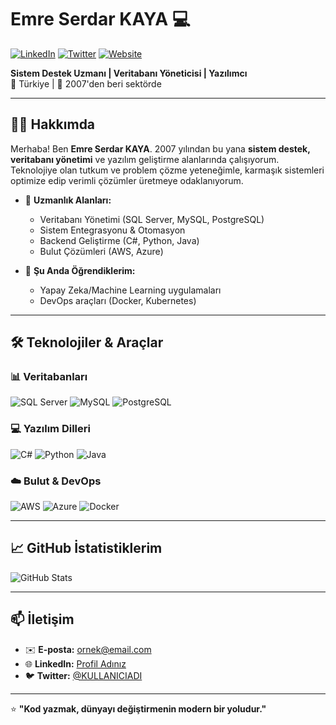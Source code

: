 # Emre Serdar KAYA 💻

[![LinkedIn](https://img.shields.io/badge/LinkedIn-Emre_Serdar_KAYA-blue?style=flat&logo=linkedin)](LINKINIZ) 
[![Twitter](https://img.shields.io/badge/Twitter-@KULLANICIADI-lightblue?style=flat&logo=twitter)](LINKINIZ)
[![Website](https://img.shields.io/badge/Website-Kişisel_Siteniz-green?style=flat&logo=google-chrome)](https://www.emreserdarkaya.com.tr)

**Sistem Destek Uzmanı | Veritabanı Yöneticisi | Yazılımcı**  
📍 Türkiye | 🎂 2007'den beri sektörde

---

## 👨‍💻 Hakkımda

Merhaba! Ben **Emre Serdar KAYA**. 2007 yılından bu yana **sistem destek, veritabanı yönetimi** ve yazılım geliştirme alanlarında çalışıyorum. Teknolojiye olan tutkum ve problem çözme yeteneğimle, karmaşık sistemleri optimize edip verimli çözümler üretmeye odaklanıyorum.

- 🔧 **Uzmanlık Alanları:**  
  - Veritabanı Yönetimi (SQL Server, MySQL, PostgreSQL)  
  - Sistem Entegrasyonu & Otomasyon  
  - Backend Geliştirme (C#, Python, Java)  
  - Bulut Çözümleri (AWS, Azure)  

- 🌱 **Şu Anda Öğrendiklerim:**  
  - Yapay Zeka/Machine Learning uygulamaları  
  - DevOps araçları (Docker, Kubernetes)  

---

## 🛠️ Teknolojiler & Araçlar

### 📊 Veritabanları
![SQL Server](https://img.shields.io/badge/Microsoft_SQL_Server-CC2927?style=for-the-badge&logo=microsoft-sql-server&logoColor=white)
![MySQL](https://img.shields.io/badge/MySQL-4479A1?style=for-the-badge&logo=mysql&logoColor=white)
![PostgreSQL](https://img.shields.io/badge/PostgreSQL-4169E1?style=for-the-badge&logo=postgresql&logoColor=white)

### 💻 Yazılım Dilleri
![C#](https://img.shields.io/badge/C%23-239120?style=for-the-badge&logo=c-sharp&logoColor=white)
![Python](https://img.shields.io/badge/Python-3776AB?style=for-the-badge&logo=python&logoColor=white)
![Java](https://img.shields.io/badge/Java-007396?style=for-the-badge&logo=java&logoColor=white)

### ☁️ Bulut & DevOps
![AWS](https://img.shields.io/badge/AWS-232F3E?style=for-the-badge&logo=amazon-aws&logoColor=white)
![Azure](https://img.shields.io/badge/Azure-0089D6?style=for-the-badge&logo=microsoft-azure&logoColor=white)
![Docker](https://img.shields.io/badge/Docker-2496ED?style=for-the-badge&logo=docker&logoColor=white)

---

## 📈 GitHub İstatistiklerim

![GitHub Stats](https://github-readme-stats.vercel.app/api?username=KULLANICIADI&show_icons=true&theme=radical&hide_title=true)

---

## 📫 İletişim

- ✉️ **E-posta:** [ornek@email.com](mailto:ornek@email.com)  
- 🌐 **LinkedIn:** [Profil Adınız](LINKINIZ)  
- 🐦 **Twitter:** [@KULLANICIADI](LINKINIZ)  

---

⭐ **"Kod yazmak, dünyayı değiştirmenin modern bir yoludur."**
